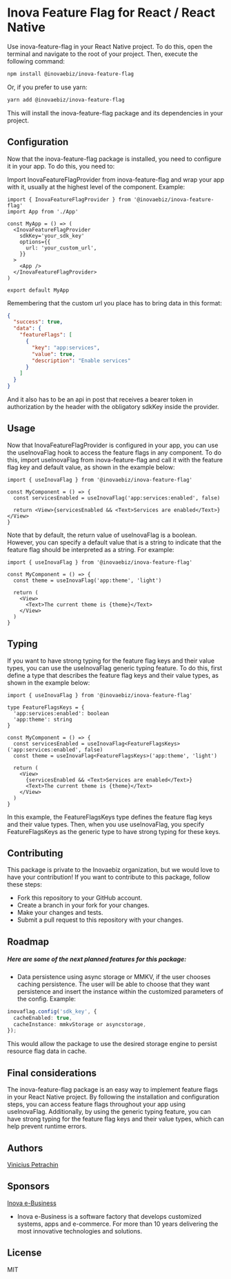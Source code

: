 # Inova Feature Flag for React / React Native

Use inova-feature-flag in your React Native project. To do this, open the terminal and navigate to the root of your project. Then, execute the following command:

```bash
npm install @inovaebiz/inova-feature-flag
```

Or, if you prefer to use yarn:

```bash
yarn add @inovaebiz/inova-feature-flag
```

This will install the inova-feature-flag package and its dependencies in your project.

## Configuration

Now that the inova-feature-flag package is installed, you need to configure it in your app. To do this, you need to:

Import InovaFeatureFlagProvider from inova-feature-flag and wrap your app with it, usually at the highest level of the component. Example:

```tsx
import { InovaFeatureFlagProvider } from '@inovaebiz/inova-feature-flag'
import App from './App'

const MyApp = () => (
  <InovaFeatureFlagProvider
    sdkKey='your_sdk_key'
    options={{
      url: 'your_custom_url',
    }}
  >
    <App />
  </InovaFeatureFlagProvider>
)

export default MyApp
```

Remembering that the custom url you place has to bring data in this format:

```json
{
  "success": true,
  "data": {
    "featureFlags": [
      {
        "key": "app:services",
        "value": true,
        "description": "Enable services"
      }
    ]
  }
}
```

And it also has to be an api in post that receives a bearer token in authorization by the header with the obligatory sdkKey inside the provider.

## Usage

Now that InovaFeatureFlagProvider is configured in your app, you can use the useInovaFlag hook to access the feature flags in any component. To do this, import useInovaFlag from inova-feature-flag and call it with the feature flag key and default value, as shown in the example below:

```tsx
import { useInovaFlag } from '@inovaebiz/inova-feature-flag'

const MyComponent = () => {
  const servicesEnabled = useInovaFlag('app:services:enabled', false)

  return <View>{servicesEnabled && <Text>Services are enabled</Text>}</View>
}
```

Note that by default, the return value of useInovaFlag is a boolean. However, you can specify a default value that is a string to indicate that the feature flag should be interpreted as a string. For example:

```tsx
import { useInovaFlag } from '@inovaebiz/inova-feature-flag'

const MyComponent = () => {
  const theme = useInovaFlag('app:theme', 'light')

  return (
    <View>
      <Text>The current theme is {theme}</Text>
    </View>
  )
}
```

## Typing

If you want to have strong typing for the feature flag keys and their value types, you can use the useInovaFlag generic typing feature. To do this, first define a type that describes the feature flag keys and their value types, as shown in the example below:

```tsx
import { useInovaFlag } from '@inovaebiz/inova-feature-flag'

type FeatureFlagsKeys = {
  'app:services:enabled': boolean
  'app:theme': string
}

const MyComponent = () => {
  const servicesEnabled = useInovaFlag<FeatureFlagsKeys>('app:services:enabled', false)
  const theme = useInovaFlag<FeatureFlagsKeys>('app:theme', 'light')

  return (
    <View>
      {servicesEnabled && <Text>Services are enabled</Text>}
      <Text>The current theme is {theme}</Text>
    </View>
  )
}
```

In this example, the FeatureFlagsKeys type defines the feature flag keys and their value types. Then, when you use useInovaFlag, you specify FeatureFlagsKeys as the generic type to have strong typing for these keys.

## Contributing

This package is private to the Inovaebiz organization, but we would love to have your contribution! If you want to contribute to this package, follow these steps:

- Fork this repository to your GitHub account.
- Create a branch in your fork for your changes.
- Make your changes and tests.
- Submit a pull request to this repository with your changes.

## Roadmap

##### Here are some of the next planned features for this package:

- Data persistence using async storage or MMKV, if the user chooses caching persistence. The user will be able to choose that they want persistence and insert the instance within the customized parameters of the config. Example:

```typescript
inovaflag.config('sdk_key', {
  cacheEnabled: true,
  cacheInstance: mmkvStorage or asyncstorage,
});
```

This would allow the package to use the desired storage engine to persist resource flag data in cache.

## Final considerations

The inova-feature-flag package is an easy way to implement feature flags in your React Native project. By following the installation and configuration steps, you can access feature flags throughout your app using useInovaFlag. Additionally, by using the generic typing feature, you can have strong typing for the feature flag keys and their value types, which can help prevent runtime errors.

## Authors

[Vinicius Petrachin](https://github.com/viniciuspetrachin)

## Sponsors

[Inova e-Business](https://www.inovaebiz.com.br/)

- Inova e-Business is a software factory that develops customized systems, apps and e-commerce. For more than 10 years delivering the most innovative technologies and solutions.

## License

MIT
